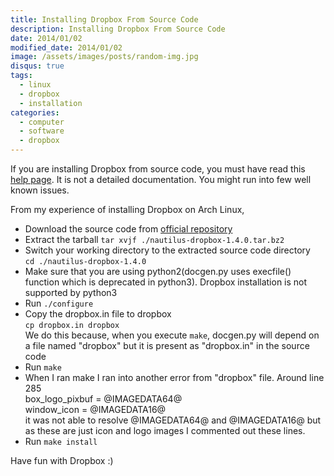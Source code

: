 ```yaml
---
title: Installing Dropbox From Source Code
description: Installing Dropbox From Source Code
date: 2014/01/02
modified_date: 2014/01/02
image: /assets/images/posts/random-img.jpg
disqus: true
tags:
  - linux
  - dropbox
  - installation
categories:
  - computer
  - software
  - dropbox
---
```



If you are installing Dropbox from source code, you must have read this [help page](https://www.dropbox.com/help/247/en). It is not a detailed documentation. You might run into few well known issues.

From my experience of installing Dropbox on Arch Linux,

*  Download the source code from [official repository](https://www.dropbox.com/download?dl=packages/nautilus-dropbox-1.4.0.tar.bz2)
*  Extract the tarball
  `tar xvjf ./nautilus-dropbox-1.4.0.tar.bz2`
*  Switch your working directory to the extracted source code directory  
  `cd ./nautilus-dropbox-1.4.0`
*  Make sure that you are using python2(docgen.py uses execfile() function which is deprecated in python3). Dropbox installation is not supported by python3
*  Run `./configure`
*  Copy the dropbox.in file to dropbox  
   `cp dropbox.in dropbox`  
   We do this because, when you execute `make`, docgen.py will depend on a file named "dropbox" but it is present as "dropbox.in" in the source code
*  Run `make`
*  When I ran make I ran into another error from "dropbox" file. Around line 285  
    box_logo_pixbuf = @IMAGEDATA64@  
    window_icon = @IMAGEDATA16@  
   it was not able to resolve @IMAGEDATA64@ and @IMAGEDATA16@ but as these are just icon and logo images I commented out these lines.
*  Run `make install`

Have fun with Dropbox :)
